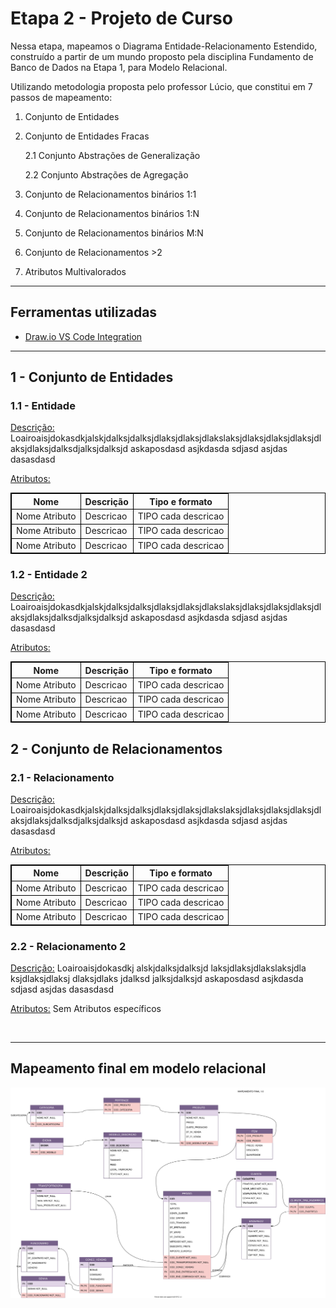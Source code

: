 # Etapa 2 - Projeto de Curso

Nessa etapa, mapeamos o Diagrama Entidade-Relacionamento Estendido, construído a partir de um mundo proposto pela disciplina Fundamento de Banco de Dados na Etapa 1, para Modelo Relacional.

Utilizando metodologia proposta pelo professor Lúcio, que constitui em 7 passos de mapeamento:

1. Conjunto de Entidades

2. Conjunto de Entidades Fracas

   2.1 Conjunto Abstrações de Generalização

   2.2 Conjunto Abstrações de Agregação

3. Conjunto de Relacionamentos binários 1:1

4. Conjunto de Relacionamentos binários 1:N

5. Conjunto de Relacionamentos binários M:N

6. Conjunto de Relacionamentos >2

7. Atributos Multivalorados

<hr/>

## Ferramentas utilizadas

- [Draw.io VS Code Integration](https://github.com/hediet/vscode-drawio.git)

<hr/>

## 1 - Conjunto de Entidades

### 1.1 - Entidade

<u>Descrição:</u> Loairoaisjdokasdkjalskjdalksjdalksjdlaksjdlaksjdlakslaksjdlaksjdlaksjdlaksjdlaksjdlaksjdalksdjalksjdalksjd
askaposdasd
asjkdasda
sdjasd
asjdas
dasasdasd

<u>Atributos:</u>

<table style="border: 1px solid black;">
  <tr>
    <th style="border: 1px solid black;" scope="col">Nome</th>
    <th style="border: 1px solid black;" scope="col">Descrição</th>
    <th style="border: 1px solid black;" scope="col">Tipo e formato</th>
    </tr>
  <tr >
    <td style="border: 1px solid black;" >Nome Atributo</td>
    <td style="border: 1px solid black;">Descricao</td>
    <td style="border: 1px solid black;">TIPO cada descricao</td>
  </tr>
    <tr >
    <td style="border: 1px solid black;" >Nome Atributo</td>
    <td style="border: 1px solid black;">Descricao</td>
    <td style="border: 1px solid black;">TIPO cada descricao</td>
  </tr>
    <tr >
    <td style="border: 1px solid black;" >Nome Atributo</td>
    <td style="border: 1px solid black;">Descricao</td>
    <td style="border: 1px solid black;">TIPO cada descricao</td>
  </tr>
</table>

### 1.2 - Entidade 2

<u>Descrição:</u> Loairoaisjdokasdkjalskjdalksjdalksjdlaksjdlaksjdlakslaksjdlaksjdlaksjdlaksjdlaksjdlaksjdalksdjalksjdalksjd
askaposdasd
asjkdasda
sdjasd
asjdas
dasasdasd

<u>Atributos:</u>

<table style="border: 1px solid black;">
  <tr>
    <th style="border: 1px solid black;" scope="col">Nome</th>
    <th style="border: 1px solid black;" scope="col">Descrição</th>
    <th style="border: 1px solid black;" scope="col">Tipo e formato</th>
    </tr>
  <tr >
    <td style="border: 1px solid black;" >Nome Atributo</td>
    <td style="border: 1px solid black;">Descricao</td>
    <td style="border: 1px solid black;">TIPO cada descricao</td>
  </tr>
    <tr >
    <td style="border: 1px solid black;" >Nome Atributo</td>
    <td style="border: 1px solid black;">Descricao</td>
    <td style="border: 1px solid black;">TIPO cada descricao</td>
  </tr>
    <tr >
    <td style="border: 1px solid black;" >Nome Atributo</td>
    <td style="border: 1px solid black;">Descricao</td>
    <td style="border: 1px solid black;">TIPO cada descricao</td>
  </tr>
</table>

## 2 - Conjunto de Relacionamentos

### 2.1 - Relacionamento

<u>Descrição:</u> Loairoaisjdokasdkjalskjdalksjdalksjdlaksjdlaksjdlakslaksjdlaksjdlaksjdlaksjdlaksjdlaksjdalksdjalksjdalksjd
askaposdasd
asjkdasda
sdjasd
asjdas
dasasdasd

<u>Atributos:</u>

<table style="border: 1px solid black;">
  <tr>
    <th style="border: 1px solid black;" scope="col">Nome</th>
    <th style="border: 1px solid black;" scope="col">Descrição</th>
    <th style="border: 1px solid black;" scope="col">Tipo e formato</th>
    </tr>
  <tr >
    <td style="border: 1px solid black;" >Nome Atributo</td>
    <td style="border: 1px solid black;">Descricao</td>
    <td style="border: 1px solid black;">TIPO cada descricao</td>
  </tr>
    <tr >
    <td style="border: 1px solid black;" >Nome Atributo</td>
    <td style="border: 1px solid black;">Descricao</td>
    <td style="border: 1px solid black;">TIPO cada descricao</td>
  </tr>
    <tr >
    <td style="border: 1px solid black;" >Nome Atributo</td>
    <td style="border: 1px solid black;">Descricao</td>
    <td style="border: 1px solid black;">TIPO cada descricao</td>
  </tr>
</table>

### 2.2 - Relacionamento 2

<u>Descrição:</u>
Loairoaisjdokasdkj alskjdalksjdalksjd laksjdlaksjdlakslaksjdla ksjdlaksjdlaksj dlaksjdlaks jdalksd jalksjdalksjd
askaposdasd
asjkdasda
sdjasd
asjdas
dasasdasd

<u>Atributos:</u>
Sem Atributos específicos

<br/>

<hr/>

## Mapeamento final em modelo relacional

<img src="Final_10.svg"/>
